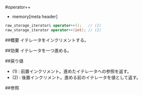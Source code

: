 #operator++
* memory[meta header]

```cpp
raw_storage_iterator& operator++();   // (1)
raw_storage_iterator operator++(int); // (2)
```

##概要
イテレータをインクリメントする。


##効果
イテレータを一つ進める。


##戻り値
- (1) : 前置インクリメント。進めたイテレータへの参照を返す。
- (2) : 後置インクリメント。進める前のイテレータを値として返す。


##参照
